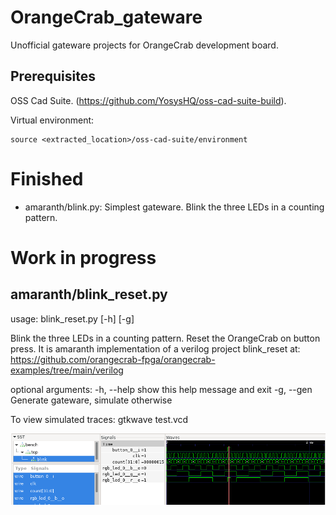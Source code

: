 # OrangeCrab_gateware
Unofficial gateware projects for OrangeCrab development board.

## Prerequisites
OSS Cad Suite. (https://github.com/YosysHQ/oss-cad-suite-build).

Virtual environment: 

    source <extracted_location>/oss-cad-suite/environment

# Finished

- amaranth/blink.py: Simplest gateware. Blink the three LEDs in a counting pattern.

# Work in progress

## amaranth/blink_reset.py
usage: blink_reset.py [-h] [-g]

Blink the three LEDs in a counting pattern. Reset the OrangeCrab on button
press. It is amaranth implementation of a verilog project blink_reset at:
https://github.com/orangecrab-fpga/orangecrab-examples/tree/main/verilog

optional arguments:
  -h, --help  show this help message and exit
  -g, --gen   Generate gateware, simulate otherwise

To view simulated traces:
    gtkwave test.vcd

![waveform blink_reset-v002](/Waveforms/blink_reset-v002.png)
